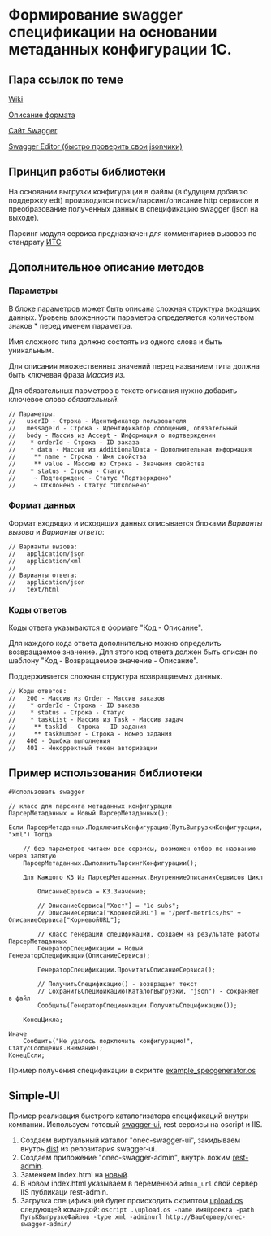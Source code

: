 # Формирование swagger спецификации на основании метаданных конфигурации 1С.

## Пара ссылок по теме

[Wiki](https://ru.wikipedia.org/wiki/OpenAPI_(%D1%81%D0%BF%D0%B5%D1%86%D0%B8%D1%84%D0%B8%D0%BA%D0%B0%D1%86%D0%B8%D1%8F))

[Описание формата](https://github.com/OAI/OpenAPI-Specification/blob/master/versions/2.0.md)

[Сайт Swagger](https://swagger.io/)

[Swagger Editor (быстро проверить свои jsonчики)](https://editor.swagger.io/)

## Принцип работы библиотеки

На основании выгрузки конфигурации в файлы (в будущем добавлю поддержку edt) производится поиск/парсинг/описание http сервисов и преобразование полученных данных в спецификацию swagger (json на выходе).

Парсинг модуля сервиса предназначен для комментариев вызовов по стандрату [ИТС](https://its.1c.ru/db/v8std#content:453:hdoc)

## Дополнительное описание методов

### Параметры

В блоке параметров может быть описана сложная структура входящих данных. Уровень вложенности параметра определяется количеством знаков * перед именем параметра.

Имя сложного типа должно состоять из одного слова и быть уникальным.

Для описания множественных значений перед названием типа должна быть ключевая фраза *Массив из*.

Для обязательных парметров в тексте описания нужно добавить ключевое слово *обязательный*.

```bsl
// Параметры:
//   userID - Строка - Идентификатор пользователя
//   messageId - Строка - Идентификатор сообщения, обязательный
//   body - Массив из Accept - Информация о подтверждении
//    * orderId - Строка - ID заказа
//    * data - Массив из AdditionalData - Дополнительная информация
//     ** name - Строка - Имя свойства
//     ** value - Массив из Строка - Значения свойства
//    * status - Строка - Статус
//     ~ Подтверждено - Статус "Подтверждено"
//     ~ Отклонено - Статус "Отклонено"
```

### Формат данных

Формат входящих и исходящих данных описывается блоками *Варианты вызова* и *Варианты ответа*:

```bsl
// Варианты вызова:
//   application/json
//   application/xml
//
// Варианты ответа:
//   application/json
//   text/html
```

### Коды ответов

Коды ответа указываются в формате "Код - Описание".

Для каждого кода ответа дополнительно можно определить возвращаемое значение. Для этого код ответа должен быть описан по шаблону "Код - Возвращаемое значение - Описание". 

Поддерживается сложная структура возвращаемых данных.

```bsl
// Коды ответов:
//   200 - Массив из Order - Массив заказов
//    * orderId - Строка - ID заказа
//    * status - Строка - Статус
//    * taskList - Массив из Task - Массив задач
//     ** taskId - Строка - ID задания
//     ** taskNumber - Строка - Номер задания
//   400 - Ошибка выполнения
//   401 - Некорректный токен авторизации
```

## Пример использования библиотеки

```bsl
#Использовать swagger

// класс для парсинга метаданных конфигурации
ПарсерМетаданных = Новый ПарсерМетаданных();

Если ПарсерМетаданных.ПодключитьКонфигурацию(ПутьВыгрузкиКонфигурации, "xml") Тогда

    // без параметров читаем все сервисы, возможен отбор по названию через запятую
    ПарсерМетаданных.ВыполнитьПарсингКонфигурации();

    Для Каждого КЗ Из ПарсерМетаданных.ВнутренниеОписанияСервисов Цикл

        ОписаниеСервиса = КЗ.Значение;
        
        // ОписаниеСервиса["Хост"] = "1c-subs";
        // ОписаниеСервиса["КорневойURL"] = "/perf-metrics/hs" + ОписаниеСервиса["КорневойURL"];

        // класс генерации спецификации, создаем на результате работы ПарсерМетаданных
        ГенераторСпецификации = Новый ГенераторСпецификации(ОписаниеСервиса);

        ГенераторСпецификации.ПрочитатьОписаниеСервиса();

        // ПолучитьСпецификацию() - возвращает текст
        // СохранитьСпецификацию(КаталогВыгрузки, "json") - сохраняет в файл
        Сообщить(ГенераторСпецификации.ПолучитьСпецификацию());

    КонецЦикла;

Иначе
    Сообщить("Не удалось подключить конфигурацию!", СтатусСообщения.Внимание);
КонецЕсли;
```

Пример получения спецификации в скрипте [example_specgenerator.os](https://github.com/botokash/swagger/blob/master/examples/script/example_specgenerator.os)

## Simple-UI

Пример реализация быстрого каталогизатора спецификаций внутри компании. Используем готовый [swagger-ui](https://github.com/swagger-api/swagger-ui), rest сервисы на oscript и IIS.

1. Создаем виртуальный каталог "onec-swagger-ui", закидываем внутрь [dist](https://github.com/swagger-api/swagger-ui/tree/master/dist) из репозитария swagger-ui.
2. Создаем приложение "onec-swagger-admin", внутрь ложим [rest-admin](https://github.com/botokash/swagger/tree/master/simple-ui/rest-admin).
3. Заменяем index.html на [новый](https://github.com/botokash/swagger/blob/master/simple-ui/index.html).
4. В новом index.html указываем в переменной ```admin_url``` свой сервер IIS публикаци rest-admin.
 5. Загрузка спецификаций будет происходить скриптом [upload.os](https://github.com/botokash/swagger/blob/master/simple-ui/upload.os) следующей командой: ```oscript .\upload.os -name ИмяПроекта -path ПутьКВыгрузкеФайлов -type xml -adminurl http://ВашСервер/onec-swagger-admin/```
